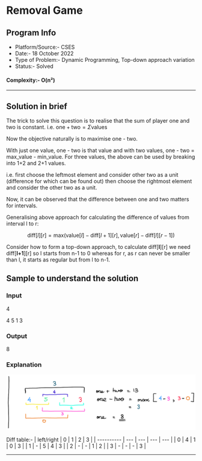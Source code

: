 # Removal Game
## Program Info
- Platform/Source:- CSES
- Date:- 18 October 2022
- Type of Problem:- Dynamic Programming, Top-down approach variation
- Status:- Solved
#### Complexity:- O(n²) 
---
## Solution in brief
The trick to solve this question is to realise that the sum of player one and two is constant.
i.e.
$\text{one} + \text{two} = \Sigma \text{values}$

Now the objective naturally is to maximise one - two.

With just one value, one - two is that value and with two values, one - two = max_value - min_value.
For three values, the above can be used by breaking into 1+2 and 2+1 values. 

i.e. first choose the leftmost element and consider other two as a unit (difference for which can be found out) then
choose the rightmost element and consider the other two as a unit.

Now, it can be observed that the difference between one and two matters for intervals.

Generalising above approach for calculating the difference of values from interval l to r:

$$\text{diff}[l][r] = \text{max}(\text{value}[l] - \text{diff}[l+1][r], \text{value}[r]- \text{diff}[l][r-1])$$

Consider how to form a top-down approach, to calculate diff[**l**][r] we need diff[**l+1**][r] so l starts from n-1 to 0 
whereas for r, as r can never be smaller than l, it starts as regular but from l to n-1.

## Sample to understand the solution

### Input
4

4 5 1 3

### Output
8

### Explanation
![Removal_Game.png](https://github.com/DarkMenacer/Legacy/blob/main/Programming/C%2B%2B/Submissions/CSES/Dynamic%20Programming/Removal%20Game/Removal_Game.png)

Diff table:-
| left/right | 0   | 1   | 2   | 3   |
| ---------- | --- | --- | --- | --- |
| 0          | 4   | 1   | 0   | 3   |
| 1          | -   | 5   | 4   | 3   |
| 2          | -   | -   | 1   | 2   |
| 3          | -   | -   | -   | 3   |

---
